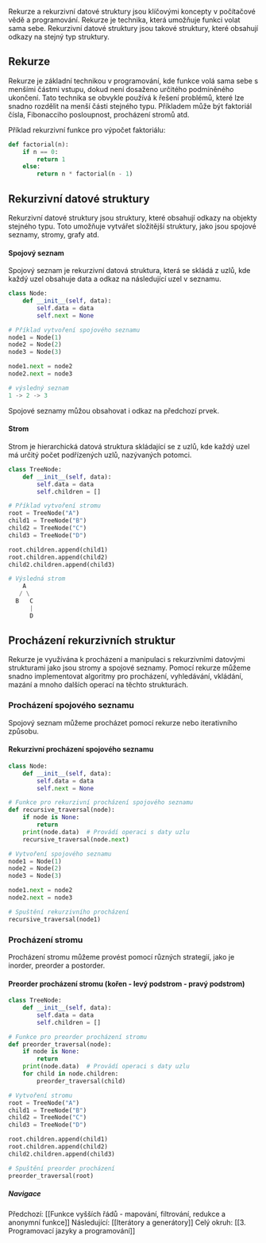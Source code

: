 Rekurze a rekurzivní datové struktury jsou klíčovými koncepty v počítačové vědě a programování. Rekurze je technika, která umožňuje funkci volat sama sebe. Rekurzivní datové struktury jsou takové struktury, které obsahují odkazy na stejný typ struktury.

## Rekurze

Rekurze je základní technikou v programování, kde funkce volá sama sebe s menšími částmi vstupu, dokud není dosaženo určitého podmíněného ukončení. Tato technika se obvykle používá k řešení problémů, které lze snadno rozdělit na menší části stejného typu. Příkladem může být faktoriál čísla, Fibonacciho posloupnost, procházení stromů atd.

Příklad rekurzivní funkce pro výpočet faktoriálu:

```Python
def factorial(n):
    if n == 0:
        return 1
    else:
        return n * factorial(n - 1)
```

## Rekurzivní datové struktury

Rekurzivní datové struktury jsou struktury, které obsahují odkazy na objekty stejného typu. Toto umožňuje vytvářet složitější struktury, jako jsou spojové seznamy, stromy, grafy atd.

#### Spojový seznam

Spojový seznam je rekurzivní datová struktura, která se skládá z uzlů, kde každý uzel obsahuje data a odkaz na následující uzel v seznamu.

```Python
class Node:
    def __init__(self, data):
        self.data = data
        self.next = None

# Příklad vytvoření spojového seznamu
node1 = Node(1)
node2 = Node(2)
node3 = Node(3)

node1.next = node2
node2.next = node3

# výsledný seznam
1 -> 2 -> 3
```

Spojové seznamy můžou obsahovat i odkaz na předchozí prvek.
#### Strom

Strom je hierarchická datová struktura skládající se z uzlů, kde každý uzel má určitý počet podřízených uzlů, nazývaných potomci.

```Python
class TreeNode:
    def __init__(self, data):
        self.data = data
        self.children = []

# Příklad vytvoření stromu
root = TreeNode("A")
child1 = TreeNode("B")
child2 = TreeNode("C")
child3 = TreeNode("D")

root.children.append(child1)
root.children.append(child2)
child2.children.append(child3)

# Výsledná strom
    A
   / \
  B   C
      |
      D

```

## Procházení rekurzivních struktur

Rekurze je využívána k procházení a manipulaci s rekurzivními datovými strukturami jako jsou stromy a spojové seznamy. Pomocí rekurze můžeme snadno implementovat algoritmy pro procházení, vyhledávání, vkládání, mazání a mnoho dalších operací na těchto strukturách.

### Procházení spojového seznamu

Spojový seznam můžeme procházet pomocí rekurze nebo iterativního způsobu.

#### Rekurzivní procházení spojového seznamu

```Python
class Node:
    def __init__(self, data):
        self.data = data
        self.next = None

# Funkce pro rekurzivní procházení spojového seznamu
def recursive_traversal(node):
    if node is None:
        return
    print(node.data)  # Provádí operaci s daty uzlu
    recursive_traversal(node.next)

# Vytvoření spojového seznamu
node1 = Node(1)
node2 = Node(2)
node3 = Node(3)

node1.next = node2
node2.next = node3

# Spuštění rekurzivního procházení
recursive_traversal(node1)
```

### Procházení stromu

Procházení stromu můžeme provést pomocí různých strategií, jako je inorder, preorder a postorder.

#### Preorder procházení stromu (kořen - levý podstrom - pravý podstrom)

```Python
class TreeNode:
    def __init__(self, data):
        self.data = data
        self.children = []

# Funkce pro preorder procházení stromu
def preorder_traversal(node):
    if node is None:
        return
    print(node.data)  # Provádí operaci s daty uzlu
    for child in node.children:
        preorder_traversal(child)

# Vytvoření stromu
root = TreeNode("A")
child1 = TreeNode("B")
child2 = TreeNode("C")
child3 = TreeNode("D")

root.children.append(child1)
root.children.append(child2)
child2.children.append(child3)

# Spuštění preorder procházení
preorder_traversal(root)
```

##### Navigace
Předchozí:  [[Funkce vyšších řádů - mapování, filtrování, redukce a anonymní funkce]]
Následující: [[Iterátory a generátory]]
Celý okruh: [[3. Programovací jazyky a programování]]